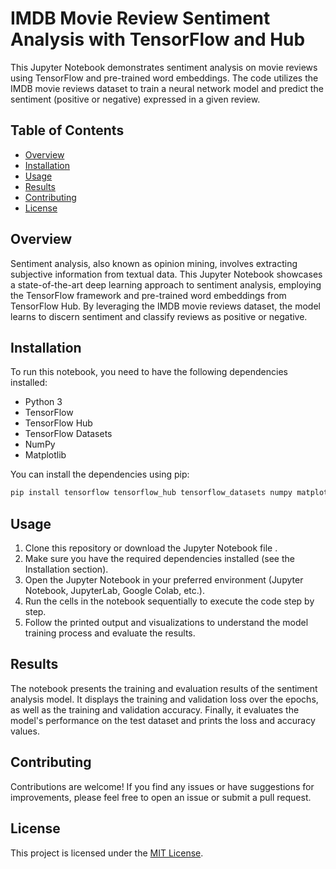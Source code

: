 # IMDB Movie Review Sentiment Analysis with TensorFlow and Hub

This Jupyter Notebook demonstrates sentiment analysis on movie reviews using TensorFlow and pre-trained word embeddings. The code utilizes the IMDB movie reviews dataset to train a neural network model and predict the sentiment (positive or negative) expressed in a given review.

## Table of Contents

- [Overview](#overview)
- [Installation](#installation)
- [Usage](#usage)
- [Results](#results)
- [Contributing](#contributing)
- [License](#license)

## Overview

Sentiment analysis, also known as opinion mining, involves extracting subjective information from textual data. This Jupyter Notebook showcases a state-of-the-art deep learning approach to sentiment analysis, employing the TensorFlow framework and pre-trained word embeddings from TensorFlow Hub. By leveraging the IMDB movie reviews dataset, the model learns to discern sentiment and classify reviews as positive or negative.

## Installation

To run this notebook, you need to have the following dependencies installed:

- Python 3
- TensorFlow
- TensorFlow Hub
- TensorFlow Datasets
- NumPy
- Matplotlib

You can install the dependencies using pip:

```bash
pip install tensorflow tensorflow_hub tensorflow_datasets numpy matplotlib
```

## Usage

1. Clone this repository or download the Jupyter Notebook file [](IMDB_Movie_Review_Sentiment_Analysis_with_TensorFlow_and_Hub.ipynb).
2. Make sure you have the required dependencies installed (see the Installation section).
3. Open the Jupyter Notebook in your preferred environment (Jupyter Notebook, JupyterLab, Google Colab, etc.).
4. Run the cells in the notebook sequentially to execute the code step by step.
5. Follow the printed output and visualizations to understand the model training process and evaluate the results.

## Results

The notebook presents the training and evaluation results of the sentiment analysis model. It displays the training and validation loss over the epochs, as well as the training and validation accuracy. Finally, it evaluates the model's performance on the test dataset and prints the loss and accuracy values.

## Contributing

Contributions are welcome! If you find any issues or have suggestions for improvements, please feel free to open an issue or submit a pull request.

## License

This project is licensed under the [MIT License](LICENSE).
